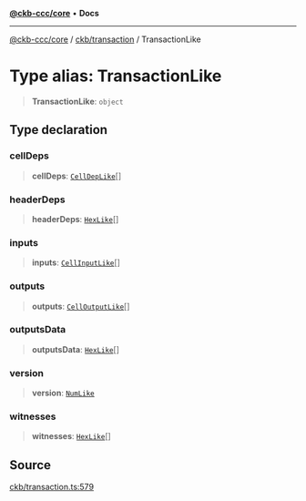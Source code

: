 [**@ckb-ccc/core**](README.md) • **Docs**

***

[@ckb-ccc/core](README.md) / [ckb/transaction](ckb.transaction.md) / TransactionLike

# Type alias: TransactionLike

> **TransactionLike**: `object`

## Type declaration

### cellDeps

> **cellDeps**: [`CellDepLike`](ckb.transaction.Type.CellDepLike.md)[]

### headerDeps

> **headerDeps**: [`HexLike`](hex.Type.HexLike.md)[]

### inputs

> **inputs**: [`CellInputLike`](ckb.transaction.Type.CellInputLike.md)[]

### outputs

> **outputs**: [`CellOutputLike`](ckb.transaction.Type.CellOutputLike.md)[]

### outputsData

> **outputsData**: [`HexLike`](hex.Type.HexLike.md)[]

### version

> **version**: [`NumLike`](num.Type.NumLike.md)

### witnesses

> **witnesses**: [`HexLike`](hex.Type.HexLike.md)[]

## Source

[ckb/transaction.ts:579](https://github.com/SpectreMercury/ccc/blob/1b34760fdeb60ebebc0a7e641c12ef11dff1e7d0/packages/core/src/ckb/transaction.ts#L579)
